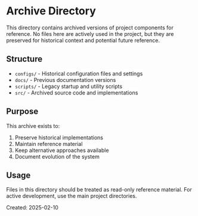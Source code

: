# Archive Directory

This directory contains archived versions of project components for reference. No files here are actively used in the project, but they are preserved for historical context and potential future reference.

## Structure

- `configs/` - Historical configuration files and settings
- `docs/` - Previous documentation versions
- `scripts/` - Legacy startup and utility scripts
- `src/` - Archived source code and implementations

## Purpose

This archive exists to:
1. Preserve historical implementations
2. Maintain reference material
3. Keep alternative approaches available
4. Document evolution of the system

## Usage

Files in this directory should be treated as read-only reference material. For active development, use the main project directories.

Created: 2025-02-10